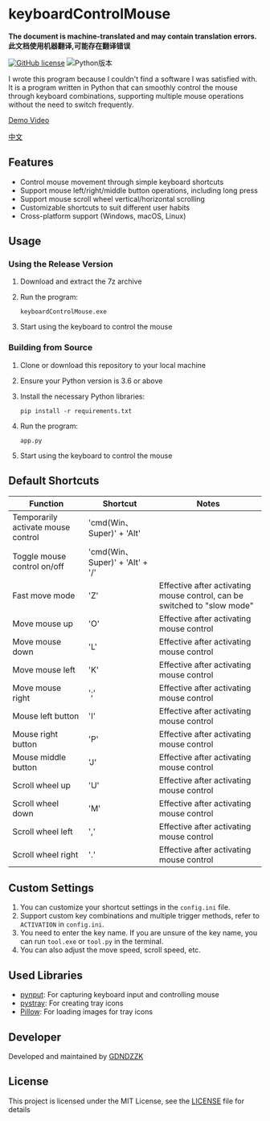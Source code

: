 # keyboardControlMouse

**The document is machine-translated and may contain translation errors.**
**此文档使用机器翻译,可能存在翻译错误**

[![GitHub license](https://img.shields.io/github/license/GDNDZZK/keyboardControlMouse.svg)](https://github.com/GDNDZZK/keyboardControlMouse/blob/master/LICENSE) ![Python版本](https://img.shields.io/badge/python-3.6%2B-blue)

I wrote this program because I couldn't find a software I was satisfied with. It is a program written in Python that can smoothly control the mouse through keyboard combinations, supporting multiple mouse operations without the need to switch frequently.

[Demo Video](https://www.bilibili.com/video/BV1xH4y1s7kg)

[中文](./README.md)

## Features

- Control mouse movement through simple keyboard shortcuts
- Support mouse left/right/middle button operations, including long press
- Support mouse scroll wheel vertical/horizontal scrolling
- Customizable shortcuts to suit different user habits
- Cross-platform support (Windows, macOS, Linux)

## Usage

### Using the Release Version

1. Download and extract the 7z archive
2. Run the program:

   ```
   keyboardControlMouse.exe
   ```
3. Start using the keyboard to control the mouse

### Building from Source

1. Clone or download this repository to your local machine
2. Ensure your Python version is 3.6 or above
3. Install the necessary Python libraries:

   ```
   pip install -r requirements.txt
   ```
4. Run the program:

   ```
   app.py
   ```
5. Start using the keyboard to control the mouse

## Default Shortcuts

| Function                           | Shortcut                        | Notes                                                                    |
| ---------------------------------- | ------------------------------- | ------------------------------------------------------------------------ |
| Temporarily activate mouse control | 'cmd(Win、Super)' + 'Alt'       |                                                                          |
| Toggle mouse control on/off        | 'cmd(Win、Super)' + 'Alt' + '/' |                                                                          |
| Fast move mode                     | 'Z'                             | Effective after activating mouse control, can be switched to "slow mode" |
| Move mouse up                      | 'O'                             | Effective after activating mouse control                                 |
| Move mouse down                    | 'L'                             | Effective after activating mouse control                                 |
| Move mouse left                    | 'K'                             | Effective after activating mouse control                                 |
| Move mouse right                   | ';'                             | Effective after activating mouse control                                 |
| Mouse left button                  | 'I'                             | Effective after activating mouse control                                 |
| Mouse right button                 | 'P'                             | Effective after activating mouse control                                 |
| Mouse middle button                | 'J'                             | Effective after activating mouse control                                 |
| Scroll wheel up                    | 'U'                             | Effective after activating mouse control                                 |
| Scroll wheel down                  | 'M'                             | Effective after activating mouse control                                 |
| Scroll wheel left                  | ','                             | Effective after activating mouse control                                 |
| Scroll wheel right                 | '.'                             | Effective after activating mouse control                                 |

## Custom Settings

1. You can customize your shortcut settings in the `config.ini` file.
2. Support custom key combinations and multiple trigger methods, refer to `ACTIVATION` in `config.ini`.
3. You need to enter the key name. If you are unsure of the key name, you can run `tool.exe` or `tool.py` in the terminal.
4. You can also adjust the move speed, scroll speed, etc.

## Used Libraries

- [pynput](https://github.com/moses-palmer/pynput): For capturing keyboard input and controlling mouse
- [pystray](https://github.com/moses-palmer/pystray): For creating tray icons
- [Pillow](https://github.com/python-pillow): For loading images for tray icons

## Developer

Developed and maintained by [GDNDZZK](https://github.com/GDNDZZK)

## License

This project is licensed under the MIT License, see the [LICENSE](https://github.com/GDNDZZK/keyboardControlMouse/blob/master/LICENSE) file for details
